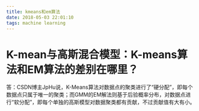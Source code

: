 ```yaml
---
title: kmeans和em算法
date: 2018-05-03 22:01:10
tags: machine learning
---
```

# K-mean与高斯混合模型：K-means算法和EM算法的差别在哪里？
答：CSDN博主JpHu说，K-Means算法对数据点的聚类进行了“硬分配”，即每个数据点只属于唯一的聚类；而GMM的EM解法则基于后验概率分布，对数据点进行“软分配”，即每个单独的高斯模型对数据聚类都有贡献，不过贡献值有大有小。